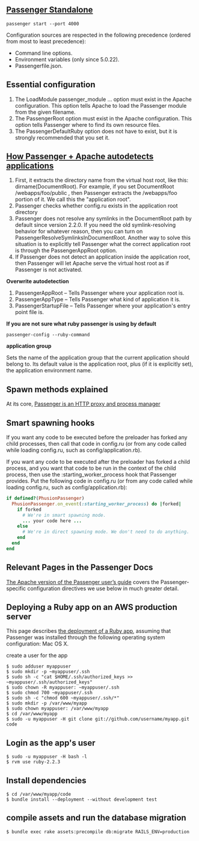 [Passenger Standalone](https://www.phusionpassenger.com/library/config/standalone/intro.html)
---
```shell
passenger start --port 4000
```

Configuration sources are respected in the following precedence (ordered from most to least precedence):

- Command line options.
- Environment variables (only since 5.0.22).
- Passengerfile.json.

Essential configuration
---
1. The LoadModule passenger_module ... option must exist in the Apache configuration. This option tells Apache to load the Passenger module from the given filename. 
2. The PassengerRoot option must exist in the Apache configuration. This option tells Passenger where to find its own resource files.
3. The PassengerDefaultRuby option does not have to exist, but it is strongly recommended that you set it.

[How Passenger + Apache autodetects applications](https://www.phusionpassenger.com/library/indepth/ruby/app_autodetection/apache/)
---
1. First, it extracts the directory name from the virtual host root, like this: dirname(DocumentRoot). For example, if you set DocumentRoot /webapps/foo/public , then Passenger extracts the /webapps/foo portion of it. We call this the "application root".
2. Passenger checks whether config.ru exists in the application root directory
3. Passenger does not resolve any symlinks in the DocumentRoot path by default since version 2.2.0. If you need the old symlink-resolving behavior for whatever reason, then you can turn on PassengerResolveSymlinksInDocumentRoot. Another way to solve this situation is to explicitly tell Passenger what the correct application root is through the PassengerAppRoot option.
4. If Passenger does not detect an application inside the application root, then Passenger will let Apache serve the virtual host root as if Passenger is not activated.

**Overwrite autodetection**

1. PassengerAppRoot – Tells Passenger where your application root is.
2. PassengerAppType – Tells Passenger what kind of application it is.
3. PassengerStartupFile – Tells Passenger where your application's entry point file is.

**If you are not sure what ruby passenger is using by default**
```shell
passenger-config --ruby-command
```

**application group**

Sets the name of the application group that the current application should belong to. Its default value is the application root, plus (if it is explicitly set), the application environment name.

Spawn methods explained
---
At its core, [Passenger is an HTTP proxy and process manager](https://www.phusionpassenger.com/library/indepth/ruby/spawn_methods/)

Smart spawning hooks
---
If you want any code to be executed before the preloader has forked any child processes, then call that code in config.ru (or from any code called while loading config.ru, such as config/application.rb).

If you want any code to be executed after the preloader has forked a child process, and you want that code to be run in the context of the child process, then use the :starting_worker_process hook that Passenger provides. Put the following code in config.ru (or from any code called while loading config.ru, such as config/application.rb):
```rb
if defined?(PhusionPassenger)
  PhusionPassenger.on_event(:starting_worker_process) do |forked|
    if forked
      # We're in smart spawning mode.
      ... your code here ...
    else
      # We're in direct spawning mode. We don't need to do anything.
    end
  end
end
```
Relevant Pages in the Passenger Docs
---
[The Apache version of the Passenger user’s guide](http://www.modrails.com/documentation/Users%20guide%20Apache.html) covers the Passenger-specific configuration directives we use below in much greater detail.

Deploying a Ruby app on an AWS production server
---
This page describes [the deployment of a Ruby app](https://www.phusionpassenger.com/library/walkthroughs/deploy/ruby/aws/apache/oss/osx/deploy_app.html), assuming that Passenger was installed through the following operating system configuration: Mac OS X. 

create a user for the app
```shell
$ sudo adduser myappuser
$ sudo mkdir -p ~myappuser/.ssh
$ sudo sh -c "cat $HOME/.ssh/authorized_keys >> ~myappuser/.ssh/authorized_keys"
$ sudo chown -R myappuser: ~myappuser/.ssh
$ sudo chmod 700 ~myappuser/.ssh
$ sudo sh -c "chmod 600 ~myappuser/.ssh/*"
$ sudo mkdir -p /var/www/myapp
$ sudo chown myappuser: /var/www/myapp
$ cd /var/www/myapp
$ sudo -u myappuser -H git clone git://github.com/username/myapp.git code
```
Login as the app's user
---
```shell
$ sudo -u myappuser -H bash -l
$ rvm use ruby-2.2.3
```
Install dependencies
---
```shell
$ cd /var/www/myapp/code
$ bundle install --deployment --without development test
```

compile assets and run the database migration
---
```shell
$ bundle exec rake assets:precompile db:migrate RAILS_ENV=production
```
